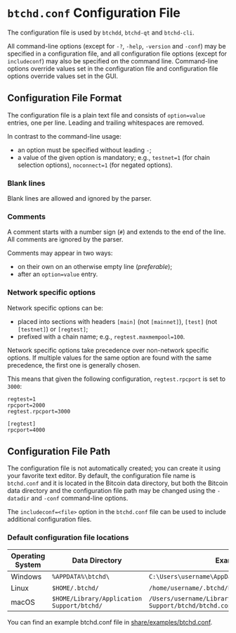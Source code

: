 # `btchd.conf` Configuration File

The configuration file is used by `btchdd`, `btchd-qt` and `btchd-cli`.

All command-line options (except for `-?`, `-help`, `-version` and `-conf`) may be specified in a configuration file, and all configuration file options (except for `includeconf`) may also be specified on the command line. Command-line options override values set in the configuration file and configuration file options override values set in the GUI.

## Configuration File Format

The configuration file is a plain text file and consists of `option=value` entries, one per line. Leading and trailing whitespaces are removed.

In contrast to the command-line usage:
- an option must be specified without leading `-`;
- a value of the given option is mandatory; e.g., `testnet=1` (for chain selection options), `noconnect=1` (for negated options).

### Blank lines

Blank lines are allowed and ignored by the parser.

### Comments

A comment starts with a number sign (`#`) and extends to the end of the line. All comments are ignored by the parser.

Comments may appear in two ways:
- on their own on an otherwise empty line (_preferable_);
- after an `option=value` entry.

### Network specific options

Network specific options can be:
- placed into sections with headers `[main]` (not `[mainnet]`), `[test]` (not `[testnet]`) or `[regtest]`;
- prefixed with a chain name; e.g., `regtest.maxmempool=100`.

Network specific options take precedence over non-network specific options.
If multiple values for the same option are found with the same precedence, the
first one is generally chosen.

This means that given the following configuration, `regtest.rpcport` is set to `3000`:

```
regtest=1
rpcport=2000
regtest.rpcport=3000

[regtest]
rpcport=4000
```

## Configuration File Path

The configuration file is not automatically created; you can create it using your favorite text editor. By default, the configuration file name is `btchd.conf` and it is located in the Bitcoin data directory, but both the Bitcoin data directory and the configuration file path may be changed using the `-datadir` and `-conf` command-line options.

The `includeconf=<file>` option in the `btchd.conf` file can be used to include additional configuration files.

### Default configuration file locations

Operating System | Data Directory | Example Path
-- | -- | --
Windows | `%APPDATA%\btchd\` | `C:\Users\username\AppData\Roaming\btchd\btchd.conf`
Linux | `$HOME/.btchd/` | `/home/username/.btchd/btchd.conf`
macOS | `$HOME/Library/Application Support/btchd/` | `/Users/username/Library/Application Support/btchd/btchd.conf`

You can find an example btchd.conf file in [share/examples/btchd.conf](../share/examples/btchd.conf).
